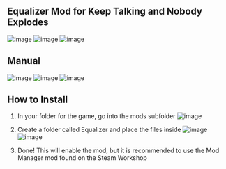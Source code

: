 ## Equalizer Mod for Keep Talking and Nobody Explodes
![image](https://github.com/user-attachments/assets/0d293f62-fbf7-4ce8-888f-cafad53c6686)
![image](https://github.com/user-attachments/assets/c31fa311-7c1f-4cfc-8057-d477e4f33c01)
![image](https://github.com/user-attachments/assets/f9fe9be0-0cab-4739-beb7-3b23b39c79d9)

## Manual
![image](https://github.com/user-attachments/assets/bcf016fc-304a-409f-a029-c16bc6432ff0)
![image](https://github.com/user-attachments/assets/4daa7f88-82bc-49ed-a81c-29709b4a4d38)
![image](https://github.com/user-attachments/assets/813d9b80-01e5-41a9-a40c-87310622afc7)

## How to Install

1. In your folder for the game, go into the mods subfolder
![image](https://github.com/user-attachments/assets/ebc77a78-f121-4233-80b1-767a4c01cf60)

2. Create a folder called Equalizer and place the files inside
![image](https://github.com/user-attachments/assets/2246dc83-892d-4943-a302-10a6b4a270bf)
![image](https://github.com/user-attachments/assets/d0b03af7-c8e1-4e64-bd73-e9834333e6ca)

3. Done! This will enable the mod, but it is recommended to use the Mod Manager mod found on the Steam Workshop

